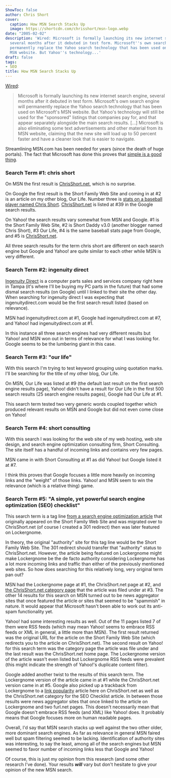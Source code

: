 ```yaml
---
ShowToc: false
author: Chris Short
cover:
  caption: How MSN Search Stacks Up
  image: https://shortcdn.com/chrisshort/msn-logo.webp
date: "2005-02-02"
description: 'Wired: Microsoft is formally launching its new internet search engine,
  several months after it debuted in test form. Microsoft''s own search engine will
  permanently replace the Yahoo search technology that has been used on Microsoft''s
  MSN website. But Yahoo''s technology...'
draft: false
tags:
- SEO
title: How MSN Search Stacks Up
---
```


[Wired](https://www.wired.com/2005/02/microsofts-search-is-over/):
> Microsoft is formally launching its new internet search engine, several months after it debuted in test form.
> Microsoft's own search engine will permanently replace the Yahoo search technology that has been used on Microsoft's MSN website. But Yahoo's technology will still be used for the "sponsored" listings that companies pay for, and that appear separately alongside the main search results.
> [...]
> Microsoft is also eliminating some text advertisements and other material from its MSN website, claiming that the new site will load up to 50 percent faster and have a cleaner look that is easier to navigate.

Streamlining MSN.com has been needed for years (since the death of huge portals). The fact that Microsoft has done this proves that [simple is a good thing](/simple-is-a-good-thing/).

### Search Term #1: chris short

On MSN the first result is [ChrisShort.net](/), which is no surprise.

On Google the first result is the Short Family Web Site and coming in at #2 is an article on my other blog, Our Life. Number three is [stats on a baseball player named Chris Short](https://www.baseball-reference.com/players/s/shortch02.shtml). [ChrisShort.net](/) is listed at #39 in the Google search results.

On Yahoo! the search results vary somewhat from MSN and Google. #1 is the Short Family Web Site, #2 is Short Daddy v3.0 (another blogger named Chris Short), #3 Our Life, #4 is the same baseball stats page from Google, and #5 is [ChrisShort.net](/).

All three search results for the term chris short are different on each search engine but Google and Yahoo! are quite similar to each other while MSN is very different.

### Search Term #2: ingenuity direct

[Ingenuity Direct](https://web.archive.org/web/20061018132632/http://www.ingenuitydirect.com/) is a computer parts sales and services company right here in Tampa (it's where I'll be buying my PC parts in the future) that had some dismal search results (on Google) until I linked to their site the other day. When searching for ingenuity direct I was expecting that ingenuitydirect.com would be the first search result listed (based on relevance).

MSN had ingenuitydirect.com at #1, Google had ingenuitydirect.com at #7, and Yahoo! had ingenuitydirect.com at #1.

In this instance all three search engines had very different results but Yahoo! and MSN won out in terms of relevance for what I was looking for. Google seems to be the lumbering giant in this case.

### Search Term #3: "our life"

With this search I'm trying to test keyword grouping using quotation marks. I'll be searching for the title of my other blog, Our Life.

On MSN, Our Life was listed at #9 (the default last result on the first search engine results page), Yahoo! didn't have a result for Our Life in the first 500 search results (25 search engine results pages), Google had Our Life at #1.

This search term tested two very generic words coupled together which produced relevant results on MSN and Google but did not even come close on Yahoo!

### Search Term #4: short consulting

With this search I was looking for the web site of my web hosting, web site design, and search engine optimization consulting firm, Short Consulting. The site itself has a handful of incoming links and contains very few pages.

MSN came in with Short Consulting at #1 as did Yahoo! but Google listed it at #7.

I think this proves that Google focuses a little more heavily on incoming links and the "weight" of those links. Yahoo! and MSN seem to win the relevance (which is a relative thing) game.

### Search Term #5: "A simple, yet powerful search engine optimization (SEO) checklist"

This search term is a tag line [from a search engine optimization article](/seo-checklist/) that originally appeared on the Short Family Web Site and was migrated over to ChrisShort.net (of course I created a 301 redirect) then was later featured on Lockergnome.

In theory, the original "authority" site for this tag line would be the Short Family Web Site. The 301 redirect should transfer that "authority" status to ChrisShort.net. However, the article being featured on Lockergnome might make Lockergnome be the de facto authority considering Lockergnome has a lot more incoming links and traffic than either of the previously mentioned web sites. So how does searching for this relatively long, very original term pan out?

MSN had the Lockergnome page at #1, the ChrisShort.net page at #2, and [the ChrisShort.net category page](/categories/seo/) that the article was filed under at #3. The other 14 results for this search on MSN turned out to be news aggregator sites that once featured the article or sites that seemed to be "spammish" in nature. It would appear that Microsoft hasn't been able to work out its anti-spam functionality yet.

Yahoo! had some interesting results as well. Out of the 11 pages listed 7 of them were RSS feeds (which may mean Yahoo! seems to embrace RSS feeds or XML in general, a little more than MSN). The first result returned was the original URL for the article on the Short Family Web Site (which redirects you to the article on ChrisShort.net). The second result on Yahoo! for this search term was the category page the article was file under and the last result was the ChrisShort.net home page. The Lockergnome version of the article wasn't even listed but Lockergnome RSS feeds were prevalent (this might indicate the strength of Yahoo!'s duplicate content filter).

Google added another twist to the results of this search term. The Lockergnome version of the article came in at #1 while the ChrisShort.net version came in at #5. Google also picked up a trackback from Lockergnome to a [link popularity](/link-popularity/) article here on ChrisShort.net as well as the ChrisShort.net category for the SEO Checklist article. In between those results were news aggregator sites that once linked to the article on Lockergnome and two furl.net pages. This doesn't necessarily mean that Google doesn't embrace RSS feeds (and XML) like Yahoo! does. It probably means that Google focuses more on human readable pages.

Overall, I'd say that MSN search stacks up well against the two other older, more dominant search engines. As far as relevance in general MSN faired well but spam filtering seemed to be lacking. Identification of authority sites was interesting, to say the least, among all of the search engines but MSN seemed to favor number of incoming links less that Google and Yahoo!

Of course, this is just my opinion from this research (and some other research I've done). Your results ***will*** vary but don't hesitate to give your opinion of the new MSN search.

